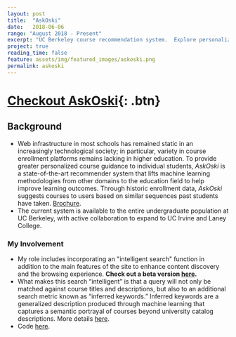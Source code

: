 ```yaml
---
layout: post
title:  "AskOski"
date:   2018-06-06
range: "August 2018 - Present" 
excerpt: "UC Berkeley course recommendation system.  Explore personalized course information based on historic enrollments.  [Check it out.](https://askoski.berkeley.edu)"
project: true
reading_time: false
feature: assets/img/featured_images/askoski.png
permalink: askoski
---
```


# [Checkout AskOski](https://askoski.berkeley.edu/){: .btn} 

## Background

- Web infrastructure in most schools has remained static in an increasingly technological society; in particular, variety in course enrollment platforms remains lacking in higher education. To provide greater personalized course guidance to individual students, _AskOski_ is a state-of-the-art recommender system that lifts machine learning methodologies from other domains to the education field to help improve learning outcomes.  Through historic enrollment data, _AskOski_ suggests courses to users based on similar sequences past students have taken. [Brochure]({{site.url}}/assets/files/askoski_brochure.pdf). 
- The current system is available to the entire undergraduate population at UC Berkeley, with active collaboration to expand to UC Irvine and Laney College.  

### My Involvement 

- My role includes incorporating an "intelligent search" function in addition to the main features of the site to enhance content discovery and the browsing experience. **Check out a beta version [here](https://askoski.berkeley.edu:1380/search).**
- What makes this search “intelligent” is that a query will not only be matched against course titles and descriptions, but also to an additional search metric known as “inferred keywords.” Inferred keywords are a generalized description produced through machine learning that captures a semantic portrayal of courses beyond university catalog descriptions. More details [here]({{site.url}}/assets/files/research-poster-final.pdf). 
- Code [here](https://github.com/CAHLR/search-keywords/).
